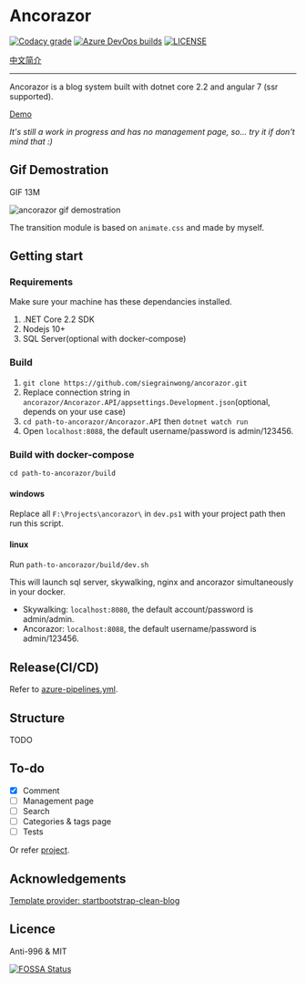 # Ancorazor

[![Codacy grade](https://img.shields.io/codacy/grade/00a15dd7811e42b7ae6aea01a966fee0.svg?logo=codacy&style=for-the-badge)](https://app.codacy.com/app/siegrainwong/ancorazor?utm_source=github.com&utm_medium=referral&utm_content=siegrainwong/ancorazor&utm_campaign=Badge_Grade_Dashboard)
[![Azure DevOps builds](https://img.shields.io/azure-devops/build/siegrainwong/75cdd93a-e41e-4158-ace3-88dab60c3343/6.svg?label=azure%20pipelines&logo=azure%20pipelines&style=for-the-badge)](https://dev.azure.com/siegrainwong/Ancorazor/_build/latest?definitionId=6&branchName=master)
[![LICENSE](https://img.shields.io/badge/license-Anti--996%20&%20MIT-blue.svg?style=for-the-badge)](https://github.com/996icu/996.ICU/blob/master/LICENSE)

[中文简介](https://github.com/siegrainwong/ancorazor/blob/master/README-CN.md)

---

Ancorazor is a blog system built with dotnet core 2.2 and angular 7 (ssr supported).

[Demo](https://siegrain.wang)

_It's still a work in progress and has no management page, so... try it if don't mind that :)_

## Gif Demostration

GIF 13M

![ancorazor gif demostration](https://ws1.sinaimg.cn/large/8e22171agy1g4h8udnyokg20vq0ntu19.gif)

The transition module is based on `animate.css` and made by myself.

## Getting start

### Requirements

Make sure your machine has these dependancies installed.

1. .NET Core 2.2 SDK
2. Nodejs 10+
3. SQL Server(optional with docker-compose)

### Build

1. `git clone https://github.com/siegrainwong/ancorazor.git`
2. Replace connection string in `ancorazor/Ancorazor.API/appsettings.Development.json`(optional, depends on your use case)
3. `cd path-to-ancorazor/Ancorazor.API` then `dotnet watch run`
4. Open `localhost:8088`, the default username/password is admin/123456.

### Build with docker-compose

`cd path-to-ancorazor/build`

#### windows

Replace all `F:\Projects\ancorazor\` in `dev.ps1` with your project path then run this script.

#### linux

Run `path-to-ancorazor/build/dev.sh`

This will launch sql server, skywalking, nginx and ancorazor simultaneously in your docker.

- Skywalking: `localhost:8080`, the default account/password is admin/admin.
- Ancorazor: `localhost:8088`, the default username/password is admin/123456.

## Release(CI/CD)

Refer to [azure-pipelines.yml](https://github.com/siegrainwong/ancorazor/blob/master/azure-pipelines.yml).

## Structure

TODO

## To-do

- [x] Comment
- [ ] Management page
- [ ] Search
- [ ] Categories & tags page
- [ ] Tests

Or refer [project](https://github.com/Seanwong933/ancorazor/projects/1).

## Acknowledgements

[Template provider: startbootstrap-clean-blog](https://github.com/BlackrockDigital/startbootstrap-clean-blog)

## Licence

Anti-996 & MIT

[![FOSSA Status](https://app.fossa.io/api/projects/git%2Bgithub.com%2Fsiegrainwong%2Fancorazor.svg?type=large)](https://app.fossa.io/projects/git%2Bgithub.com%2Fsiegrainwong%2Fancorazor?ref=badge_large)
